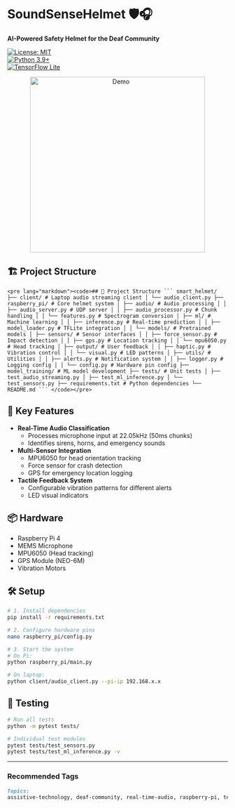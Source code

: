 # SoundSenseHelmet 🛡️🎧  
**AI-Powered Safety Helmet for the Deaf Community**  

[![License: MIT](https://img.shields.io/badge/License-MIT-yellow.svg)](https://opensource.org/licenses/MIT)  
[![Python 3.9+](https://img.shields.io/badge/Python-3.9+-blue.svg)](https://www.python.org/)  
[![TensorFlow Lite](https://img.shields.io/badge/TensorFlow_Lite-2.10+-orange.svg)](https://www.tensorflow.org/lite)  

<div align="center">
  <img src="docs/helmet_demo.gif" width="400" alt="Demo">
</div>

## 🏗️ Project Structure

```
<pre lang="markdown"><code>## 📂 Project Structure ``` smart_helmet/ ├── client/ # Laptop audio streaming client │ └── audio_client.py ├── raspberry_pi/ # Core helmet system │ ├── audio/ # Audio processing │ │ ├── audio_server.py # UDP server │ │ ├── audio_processor.py # Chunk handling │ │ └── features.py # Spectrogram conversion │ ├── ml/ # Machine learning │ │ ├── inference.py # Real-time prediction │ │ ├── model_loader.py # TFLite integration │ │ └── models/ # Pretrained models │ ├── sensors/ # Sensor interfaces │ │ ├── force_sensor.py # Impact detection │ │ ├── gps.py # Location tracking │ │ └── mpu6050.py # Head tracking │ ├── output/ # User feedback │ │ ├── haptic.py # Vibration control │ │ └── visual.py # LED patterns │ ├── utils/ # Utilities │ │ ├── alerts.py # Notification system │ │ ├── logger.py # Logging config │ │ └── config.py # Hardware pin config ├── model_training/ # ML model development ├── tests/ # Unit tests │ ├── test_audio_streaming.py │ ├── test_ml_inference.py │ └── test_sensors.py ├── requirements.txt # Python dependencies └── README.md ``` </code></pre>
```

## 🚀 Key Features
- **Real-Time Audio Classification**  
  - Processes microphone input at 22.05kHz (50ms chunks)
  - Identifies sirens, horns, and emergency sounds
- **Multi-Sensor Integration**  
  - MPU6050 for head orientation tracking  
  - Force sensor for crash detection
  - GPS for emergency location logging
- **Tactile Feedback System**  
  - Configurable vibration patterns for different alerts
  - LED visual indicators

## 📦 Hardware  
- Raspberry Pi 4  
- MEMS Microphone  
- MPU6050 (Head tracking)  
- GPS Module (NEO-6M)  
- Vibration Motors  

## 🛠️ Setup
```bash
# 1. Install dependencies
pip install -r requirements.txt

# 2. Configure hardware pins
nano raspberry_pi/config.py

# 3. Start the system
# On Pi:
python raspberry_pi/main.py

# On laptop:
python client/audio_client.py --pi-ip 192.168.x.x
```
## 🧪 Testing
```bash
# Run all tests
python -m pytest tests/

# Individual test modules
pytest tests/test_sensors.py
pytest tests/test_ml_inference.py -v
```

---

### **Recommended Tags**  
```markdown
Topics:  
assistive-technology, deaf-community, real-time-audio, raspberry-pi, tensorflow-lite, haptic-feedback, smart-helmet, accessibility
```
